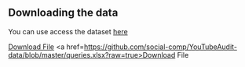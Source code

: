 ## Downloading the data

You can use access the dataset [here](https://www.dropbox.com/sh/lqaxotuwu7nacst/AABLO4LP3BcOlB0naXuRNJnCa?dl=0
)

<a href="queries.xlsx">Download File</a>
<a href=https://github.com/social-comp/YouTubeAudit-data/blob/master/queries.xlsx?raw=true>Download File</a>
